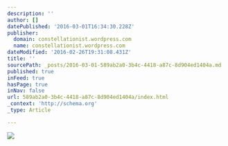 ```yaml
---
description: ''
author: []
datePublished: '2016-03-01T16:34:30.228Z'
publisher:
  domain: constellationist.wordpress.com
  name: constellationist.wordpress.com
dateModified: '2016-02-26T19:31:08.431Z'
title: ''
sourcePath: _posts/2016-03-01-589ab2a0-3b4c-4418-a87c-8d904ed1404a.md
published: true
inFeed: true
hasPage: true
inNav: false
url: 589ab2a0-3b4c-4418-a87c-8d904ed1404a/index.html
_context: 'http://schema.org'
_type: Article

---
```

![](https://constellationist.files.wordpress.com/2015/11/photo-1422190441165-ec2956dc9ecc.jpg?w=1920&h=768&crop=1)